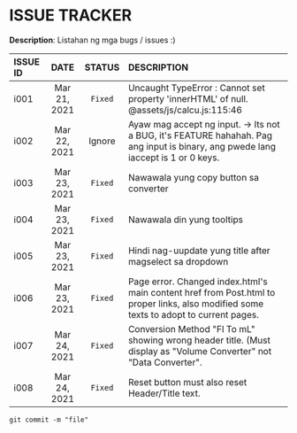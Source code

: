# ISSUE TRACKER

**Description**:  Listahan ng mga bugs / issues :)

ISSUE ID   |DATE           |STATUS	    |DESCRIPTION
:----------|:-------------:|:----------:|:----------
i001	     |Mar 21, 2021   |`Fixed`   	|Uncaught TypeError : Cannot set property 'innerHTML' of null. @assets/js/calcu.js:115:46
i002       |Mar 22, 2021   |Ignore      |Ayaw mag accept ng input. -> Its not a BUG, it's FEATURE hahahah. Pag ang input is binary, ang pwede lang iaccept is 1 or 0 keys. 
i003       |Mar 23, 2021   |`Fixed`     |Nawawala yung copy button sa converter
i004       |Mar 23, 2021   |`Fixed`     |Nawawala din yung tooltips
i005       |Mar 23, 2021   |`Fixed`     |Hindi nag-uupdate yung title after magselect sa dropdown
i006       |Mar 23, 2021   |`Fixed`     |Page error. Changed index.html's main content href from Post.html to proper links, also modified some texts to adopt to current pages.
i007       |Mar 24, 2021   |`Fixed`     |Conversion Method "Fl To mL" showing wrong header title. (Must display as "Volume Converter" not "Data Converter".
i008       |Mar 24, 2021   |`Fixed`     |Reset button must also reset Header/Title text.

```
git commit -m "file"
```

